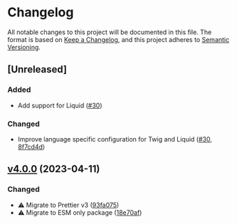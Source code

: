 # Changelog

All notable changes to this project will be documented in this file. The format is based on [Keep a Changelog](https://keepachangelog.com/en/1.0.0/), and this project adheres to [Semantic Versioning](https://semver.org/spec/v2.0.0.html).

## [Unreleased]

### Added

- Add support for Liquid ([#30](https://github.com/studiometa/prettier-config/pull/30))

### Changed

- Improve language specific configuration for Twig and Liquid ([#30](https://github.com/studiometa/prettier-config/pull/30), [8f7cd4d](https://github.com/studiometa/prettier-config/commit/8f7cd4d))

## [v4.0.0](https://github.com/studiometa/js-toolkit/compare/3.0.0..4.0.0) (2023-04-11)

### Changed

- ⚠️ Migrate to Prettier v3 ([93fa075](https://github.com/studiometa/prettier-config/commit/93fa075))
- ⚠️ Migrate to ESM only package ([18e70af](https://github.com/studiometa/prettier-config/commit/18e70af))
